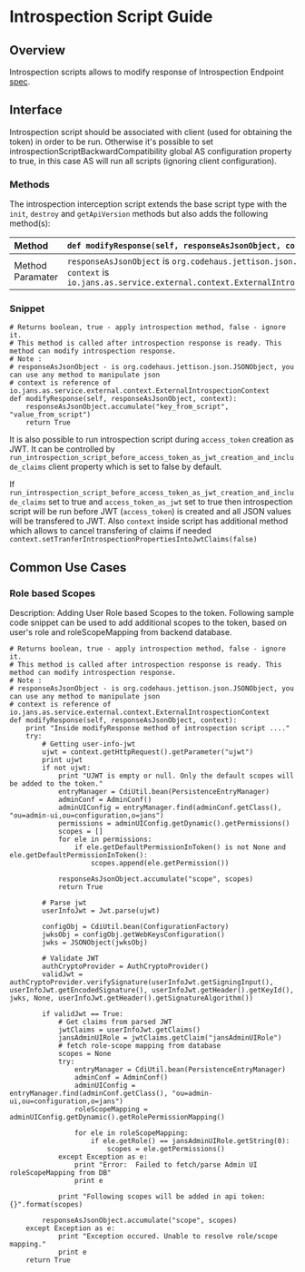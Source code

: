# Introspection Script Guide

## Overview

Introspection scripts allows to modify response of Introspection Endpoint [spec](https://datatracker.ietf.org/doc/html/rfc7662).

## Interface

Introspection script should be associated with client (used for obtaining the token) in order to be run. Otherwise it's possible to set introspectionScriptBackwardCompatibility global AS configuration property to true, in this case AS will run all scripts (ignoring client configuration).

### Methods

The introspection interception script extends the base script type with the `init`, `destroy` and `getApiVersion` methods but also adds the following method(s):

|Method |`def modifyResponse(self, responseAsJsonObject, context)`|
|:-----|:------|
| Method Paramater| `responseAsJsonObject` is `org.codehaus.jettison.json.JSONObject`<br/> `context` is `io.jans.as.service.external.context.ExternalIntrospectionContext`|


### Snippet

    # Returns boolean, true - apply introspection method, false - ignore it.
    # This method is called after introspection response is ready. This method can modify introspection response.
    # Note :
    # responseAsJsonObject - is org.codehaus.jettison.json.JSONObject, you can use any method to manipulate json
    # context is reference of io.jans.as.service.external.context.ExternalIntrospectionContext
    def modifyResponse(self, responseAsJsonObject, context):
        responseAsJsonObject.accumulate("key_from_script", "value_from_script")
        return True
        

It is also possible to run introspection script during `access_token` creation as JWT. It can be controlled by `run_introspection_script_before_access_token_as_jwt_creation_and_include_claims` client property which is set to false by default.

If `run_introspection_script_before_access_token_as_jwt_creation_and_include_claims` set to true and `access_token_as_jwt` set to true then introspection script will be run before JWT (`access_token`) is created and all JSON values will be transfered to JWT. Also `context` inside script has additional method which allows to cancel transfering of claims if needed `context.setTranferIntrospectionPropertiesIntoJwtClaims(false)`
        
## Common Use Cases

### Role based Scopes

Description: Adding User Role based Scopes to the token.
Following sample code snippet can be used to add additional scopes to the token, based on user's role and roleScopeMapping from backend database.

    # Returns boolean, true - apply introspection method, false - ignore it.
    # This method is called after introspection response is ready. This method can modify introspection response.
    # Note :
    # responseAsJsonObject - is org.codehaus.jettison.json.JSONObject, you can use any method to manipulate json
    # context is reference of io.jans.as.service.external.context.ExternalIntrospectionContext
    def modifyResponse(self, responseAsJsonObject, context):
        print "Inside modifyResponse method of introspection script ...."
        try:
            # Getting user-info-jwt
            ujwt = context.getHttpRequest().getParameter("ujwt")
            print ujwt
            if not ujwt:
                print "UJWT is empty or null. Only the default scopes will be added to the token."
                entryManager = CdiUtil.bean(PersistenceEntryManager)
                adminConf = AdminConf()
                adminUIConfig = entryManager.find(adminConf.getClass(), "ou=admin-ui,ou=configuration,o=jans")
                permissions = adminUIConfig.getDynamic().getPermissions()
                scopes = []
                for ele in permissions:
                    if ele.getDefaultPermissionInToken() is not None and ele.getDefaultPermissionInToken():
                        scopes.append(ele.getPermission())

                responseAsJsonObject.accumulate("scope", scopes)
                return True

            # Parse jwt
            userInfoJwt = Jwt.parse(ujwt)

            configObj = CdiUtil.bean(ConfigurationFactory)
            jwksObj = configObj.getWebKeysConfiguration()
            jwks = JSONObject(jwksObj)

            # Validate JWT
            authCryptoProvider = AuthCryptoProvider()
            validJwt = authCryptoProvider.verifySignature(userInfoJwt.getSigningInput(), userInfoJwt.getEncodedSignature(), userInfoJwt.getHeader().getKeyId(), jwks, None, userInfoJwt.getHeader().getSignatureAlgorithm())

            if validJwt == True:
                # Get claims from parsed JWT
                jwtClaims = userInfoJwt.getClaims()
                jansAdminUIRole = jwtClaims.getClaim("jansAdminUIRole")
                # fetch role-scope mapping from database
                scopes = None
                try:
                    entryManager = CdiUtil.bean(PersistenceEntryManager)
                    adminConf = AdminConf()
                    adminUIConfig = entryManager.find(adminConf.getClass(), "ou=admin-ui,ou=configuration,o=jans")
                    roleScopeMapping = adminUIConfig.getDynamic().getRolePermissionMapping()

                    for ele in roleScopeMapping:
                        if ele.getRole() == jansAdminUIRole.getString(0):
                            scopes = ele.getPermissions()
                except Exception as e:
                    print "Error:  Failed to fetch/parse Admin UI roleScopeMapping from DB"
                    print e

                print "Following scopes will be added in api token: {}".format(scopes)

            responseAsJsonObject.accumulate("scope", scopes)
        except Exception as e:
                print "Exception occured. Unable to resolve role/scope mapping."
                print e
        return True